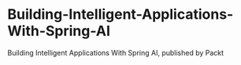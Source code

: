 # Building-Intelligent-Applications-With-Spring-AI
Building Intelligent Applications With Spring AI, published by Packt

